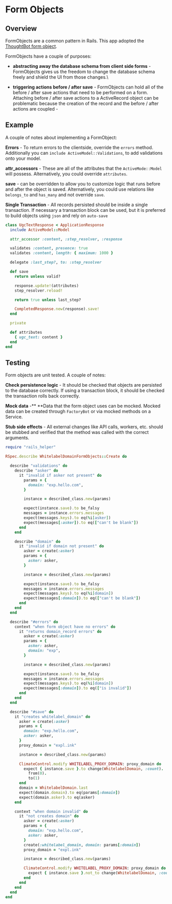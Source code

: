 # Form Objects

## Overview

FormObjects are a common pattern in Rails.  This app adopted the [ThoughtBot form object](https://thoughtbot.com/blog/activemodel-form-objects).

FormObjects have a couple of purposes:

* **abstracting away the database schema from client side forms** - FormObjects gives us the freedom to change the database schema freely and shield the UI from those changes.\

* **triggering actions before / after save** - FormObjects can hold all of the before / after save actions that need to be performed on a form.  Attaching before / after save actions to a ActiveRecord object can be problematic because the creation of the record and the before / after actions are coupled -&#x20;

## Example

A couple of notes about implementing a FormObject:

**Errors** - To return errors to the clientside, override the `errors` method.  Additionally you can `include ActiveModel::Validations`, to add validations onto your model.

**attr\_accessors** - These are all of the attributes that the `ActiveMode::Model` will possess.  Alternatively, you could override `attributes`.

**save** - can be overridden to allow you to customize logic that runs before and after the object is saved. Alternatively, you could use relations like `belongs_to` and `has_many` and not override `save`.

**Single Transaction** - All records persisted should be inside a single transaction.  If necessary a transaction block can be used, but it is preferred to build objects using `json` and rely on `auto-save`

```ruby
class UgcTextResponse < ApplicationResponse
  include ActiveModel::Model

  attr_accessor :content, :step_resolver, :response

  validates :content, presence: true
  validates :content, length: { maximum: 1000 }

  delegate :last_step?, to: :step_resolver

  def save
    return unless valid?

    response.update!(attributes)
    step_resolver.reload!

    return true unless last_step?

    CompletedResponse.new(response).save!
  end

  private

  def attributes
    { ugc_text: content }
  end
end
```

## Testing

Form objects are unit tested.  A couple of notes:

**Check persistence logic** - It should be checked that objects are persisted to the database correctly.  If using a transaction block, it should be checked the transaction rolls back correctly.

**Mock data** -** **Data that the form object uses can be mocked.  Mocked data can be created through `FactoryBot` or via mocked methods on a Service.

**Stub side effects** - All external changes like API calls, workers, etc. should be stubbed and verified that the method was called with the correct arguments.

```ruby
require "rails_helper"

RSpec.describe WhitelabelDomainFormObjects::Create do

  describe "validations" do
    describe "asker" do
      it "invalid if asker not present" do
        params = {
          domain: "exp.hello.com",
        }

        instance = described_class.new(params)

        expect(instance.save).to be_falsy
        messages = instance.errors.messages
        expect(messages.keys).to eq(%i[asker])
        expect(messages[:asker]).to eq(["can't be blank"])
      end
    end

    describe "domain" do
      it "invalid if domain not present" do
        asker = create(:asker)
        params = {
          asker: asker,
        }

        instance = described_class.new(params)

        expect(instance.save).to be_falsy
        messages = instance.errors.messages
        expect(messages.keys).to eq(%i[domain])
        expect(messages[:domain]).to eq(["can't be blank"])
      end
    end
  end

  describe "#errors" do
    context "when form object have no errors" do
      it "returns domain_record errors" do
        asker = create(:asker)
        params = {
          asker: asker,
          domain: "exp",
        }

        instance = described_class.new(params)

        expect(instance.save).to be_falsy
        messages = instance.errors.messages
        expect(messages.keys).to eq(%i[domain])
        expect(messages[:domain]).to eq(["is invalid"])
      end
    end
  end

  describe "#save" do
    it "creates whitelabel_domain" do
      asker = create(:asker)
      params = {
        domain: "exp.hello.com",
        asker: asker,
      }
      proxy_domain = "expl.ink"

      instance = described_class.new(params)

      ClimateControl.modify WHITELABEL_PROXY_DOMAIN: proxy_domain do
        expect { instance.save }.to change(WhitelabelDomain, :count).
          from(0).
          to(1)
      end
      domain = WhitelabelDomain.last
      expect(domain.domain).to eq(params[:domain])
      expect(domain.asker).to eq(asker)
    end

    context "when domain invalid" do
      it "not creates domain" do
        asker = create(:asker)
        params = {
          domain: "exp.hello.com",
          asker: asker,
        }
        create(:whitelabel_domain, domain: params[:domain])
        proxy_domain = "expl.ink"

        instance = described_class.new(params)

        ClimateControl.modify WHITELABEL_PROXY_DOMAIN: proxy_domain do
          expect { instance.save }.not_to change(WhitelabelDomain, :count)
        end
      end
    end
  end
end
```
